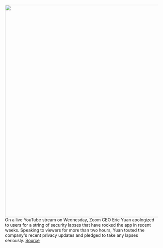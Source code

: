 <img src='https://cdn.vox-cdn.com/thumbor/nJ3Brgwm6wPfj-EtZpAeR4KSCfQ=/0x0:2040x1360/1200x800/filters:focal(857x517:1183x843)/cdn.vox-cdn.com/uploads/chorus_image/image/66624828/acastro_200331_1777_zoom_0002.0.0.jpg' width='700px' /><br/>
On a live YouTube stream on Wednesday, Zoom CEO Eric Yuan apologized to users for a string of security lapses that have rocked the app in recent weeks. Speaking to viewers for more than two hours, Yuan touted the company's recent privacy updates and pledged to take any lapses seriously.
<a href='https://www.theverge.com/2020/4/8/21213847/zoom-ceo-security-privacy-apology-fix-china-videoconference'> Source <a/>